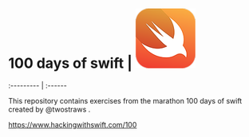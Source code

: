 # 100 days of swift | ![Swift logo](logo.png) 
:--------- | :------

 This repository contains exercises from the marathon 100 days of swift created by @twostraws .



https://www.hackingwithswift.com/100




